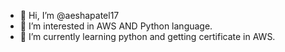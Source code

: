 - 👋 Hi, I’m @aeshapatel17
- 👀 I’m interested in AWS AND Python language.
- 🌱 I’m currently learning python and getting certificate in AWS.

<!---
aeshapatel17/aeshapatel17 is a ✨ special ✨ repository because its `README.md` (this file) appears on your GitHub profile.
You can click the Preview link to take a look at your changes.
--->

